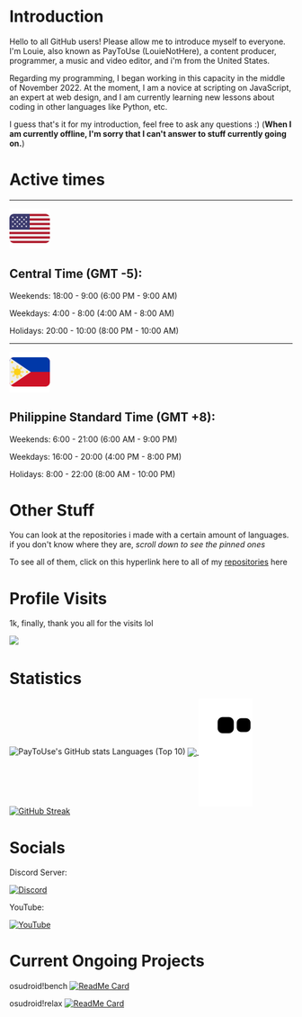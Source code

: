 # Introduction

Hello to all GitHub users! Please allow me to introduce myself to everyone. I'm Louie, also known as PayToUse (LouieNotHere), a content producer, programmer, a music and video editor, and i'm from the United States.

Regarding my programming, I began working in this capacity in the middle of November 2022. At the moment, I am a novice at scripting on JavaScript, an expert at web design, and I am currently learning new lessons about coding in other languages like Python, etc.

I guess that's it for my introduction, feel free to ask any questions :) (**When I am currently offline, I'm sorry that I can't answer to stuff currently going on.**)

# Active times

<hr>
<img src="medias/usa_flag.svg">

## Central Time (GMT -5):

Weekends: 18:00 - 9:00 (6:00 PM - 9:00 AM)

Weekdays: 4:00 - 8:00 (4:00 AM - 8:00 AM)

Holidays: 20:00 - 10:00 (8:00 PM - 10:00 AM)

<hr>
<img src="medias/phl_flag.svg">

## Philippine Standard Time (GMT +8): 

Weekends: 6:00 - 21:00 (6:00 AM - 9:00 PM)

Weekdays: 16:00 - 20:00 (4:00 PM - 8:00 PM) 

Holidays: 8:00 - 22:00 (8:00 AM - 10:00 PM)

# Other Stuff

You can look at the repositories i made with a certain amount of languages. if you don't know where they are, *scroll down to see the pinned ones*

To see all of them, click on this hyperlink here to all of my [repositories](https://github.com/PayToUse?tab=repositories) here

# Profile Visits

1k, finally, thank you all for the visits lol

<img src="https://profile-counter.glitch.me/PayToUse/count.svg" />
</p>

# Statistics

![PayToUse's GitHub stats](https://github-readme-stats.vercel.app/api?username=PayToUse\&show=reviews,discussions_started,discussions_answered&theme=radical&show_icons=true&include_all_commits=true)
Languages (Top 10)
<a href="https://github.com/anuraghazra/github-readme-stats">
  <img align="center" src="https://github-readme-stats.vercel.app/api/top-langs/?username=PayToUse&bg_color=30,FF0000,660000&title_color=ffffff&text_color=ffffff&langs_count=50&hide_title=true&layout=compact&hide_border=true" />
</a> 
<a href="https://github.com/marketplace/actions/generate-snake-game-from-github-contribution-grid">
  <img align="center" src="https://raw.githubusercontent.com/PayToUse/PayToUse/output/github-contribution-grid-snake.svg">
</a>
[![GitHub Streak](https://streak-stats.demolab.com/?user=denvercoder1&currStreakNum=2FD3EB&fire=pink&sideLabels=F00&date_format=[Y.]n.j)](https://git.io/streak-stats)

# Socials
Discord Server:

[![Discord](https://img.shields.io/discord/774138960430759958.svg?label=&logo=discord&logoColor=ffffff&color=7389D8&labelColor=6A7EC2)](https://discord.gg/bppaHBZXFB)

YouTube:

[![YouTube](https://img.shields.io/badge/Subscribe!-2.73k-red?logo=youtube&style=social/)](http://youtube.com/channel/UCEkrftuZFO5a4EJAZSiPhfQ)

# Current Ongoing Projects

osudroid!bench
[![ReadMe Card](https://github-readme-stats.vercel.app/api/pin/?username=PayToUse&repo=osudroid-bench)](https://github.com/PayToUse/osudroid-bench)

osudroid!relax
[![ReadMe Card](https://github-readme-stats.vercel.app/api/pin/?username=PayToUse&repo=osudroid-rx)](https://github.com/PayToUse/osudroid-rx)

